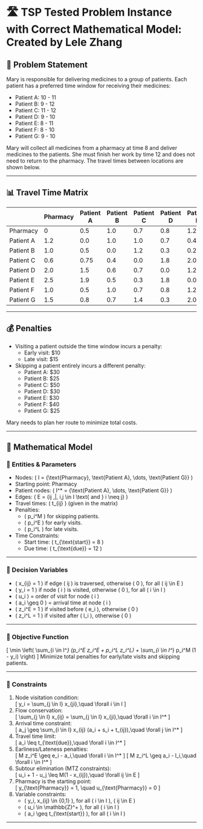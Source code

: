 # 🛣️ TSP Tested Problem Instance with Correct Mathematical Model: Created by Lele Zhang

## 📌 Problem Statement

Mary is responsible for delivering medicines to a group of patients. Each patient has a preferred time window for receiving their medicines:

- Patient A: 10 - 11
- Patient B: 9 - 12
- Patient C: 11 - 12
- Patient D: 9 - 10
- Patient E: 8 - 11
- Patient F: 8 - 10
- Patient G: 9 - 10

Mary will collect all medicines from a pharmacy at time 8 and deliver medicines to the patients. She must finish her work by time 12 and does not need to return to the pharmacy. The travel times between locations are shown below.

---

## 📊 Travel Time Matrix

|               | Pharmacy | Patient A | Patient B | Patient C | Patient D | Patient E | Patient F | Patient G |
|--------------|----------|-----------|-----------|-----------|-----------|-----------|-----------|-----------|
| Pharmacy | 0        | 0.5       | 1.0       | 0.7       | 0.8       | 1.2       | 3.0       | 0.3       |
| Patient A | 1.2     | 0.0       | 1.0       | 1.0       | 0.7       | 0.4       | 1.0       | 0.3       |
| Patient B | 1.0     | 0.5       | 0.0       | 1.2       | 0.3       | 0.2       | 2.0       | 1.3       |
| Patient C | 0.6     | 0.75      | 0.4       | 0.0       | 1.8       | 2.0       | 0.2       | 0.9       |
| Patient D | 2.0     | 1.5       | 0.6       | 0.7       | 0.0       | 1.2       | 1.0       | 1.3       |
| Patient E | 2.5     | 1.9       | 0.5       | 0.3       | 1.8       | 0.0       | 0.3       | 0.5       |
| Patient F | 1.0     | 0.5       | 1.0       | 0.7       | 0.8       | 1.2       | 0.0       | 3.0       |
| Patient G | 1.5     | 0.8       | 0.7       | 1.4       | 0.3       | 2.0       | 0.7       | 0.0       |

---

## 💰 Penalties
- Visiting a patient outside the time window incurs a penalty:
  - Early visit: $10  
  - Late visit: $15  
- Skipping a patient entirely incurs a different penalty:
  - Patient A: $30
  - Patient B: $25
  - Patient C: $50
  - Patient D: $30
  - Patient E: $30
  - Patient F: $40
  - Patient G: $25

Mary needs to plan her route to minimize total costs.

---

## 📌 Mathematical Model
### 🔹 Entities & Parameters
- Nodes: \( I = \{\text{Pharmacy}, \text{Patient A}, \dots, \text{Patient G}\} \)
- Starting point: Pharmacy
- Patient nodes: \( I^* = \{\text{Patient A}, \dots, \text{Patient G}\} \)
- Edges: \( E = \{ij \,|\, i,j \in I \text{ and } i \neq j\} \)
- Travel times: \( t_{ij} \) (given in the matrix)
- Penalties:
  - \( p_i^M \) for skipping patients.
  - \( p_i^E \) for early visits.
  - \( p_i^L \) for late visits.
- Time Constraints:
  - Start time: \( t_{\text{start}} = 8 \)
  - Due time: \( t_{\text{due}} = 12 \)

---

### 🔹 Decision Variables
- \( x_{ij} = 1 \) if edge \( ij \) is traversed, otherwise \( 0 \), for all \( ij \in E \)
- \( y_i = 1 \) if node \( i \) is visited, otherwise \( 0 \), for all \( i \in I \)
- \( u_i \) = order of visit for node \( i \)
- \( a_i \geq 0 \) = arrival time at node \( i \)
- \( z_i^E = 1 \) if visited before \( e_i \), otherwise \( 0 \)
- \( z_i^L = 1 \) if visited after \( l_i \), otherwise \( 0 \)

---

### 🎯 Objective Function
\[
\min \left( \sum_{i \in I^*} (p_i^E z_i^E + p_i^L z_i^L)  + \sum_{i \in I^*} p_i^M (1 - y_i) \right)
\]
Minimize total penalties for early/late visits and skipping patients.

---

### 🔹 Constraints
1. Node visitation condition:  
   \[
   y_i = \sum_{j \in I} x_{ji},\quad \forall i \in I
   \]
2. Flow conservation:  
   \[
   \sum_{j \in I} x_{ij} = \sum_{j \in I} x_{ji},\quad \forall i \in I^*
   \]
3. Arrival time constraint:  
   \[
   a_j \geq \sum_{i \in I} x_{ij} (a_i + s_i + t_{ij}),\quad \forall j \in I^*
   \]
4. Travel time limit:  
   \[
   a_i \leq t_{\text{due}},\quad \forall i \in I^*
   \]
5. Earliness/Lateness penalties:  
   \[
   M z_i^E \geq e_i - a_i,\quad \forall i \in I^*
   \]
   \[
   M z_i^L \geq a_i - l_i,\quad \forall i \in I^*
   \]
6. Subtour elimination (MTZ constraints):  
   \[
   u_i + 1 - u_j \leq M(1 - x_{ij}),\quad \forall ij \in E
   \]
7. Pharmacy is the starting point:  
   \[
   y_{\text{Pharmacy}} = 1, \quad u_{\text{Pharmacy}} = 0
   \]
8. Variable constraints:
   - \( y_i, x_{ij} \in \{0,1\} \), for all \( i \in I \), \( ij \in E \)
   - \( u_i \in \mathbb{Z}^+ \), for all \( i \in I \)
   - \( a_i \geq t_{\text{start}} \), for all \( i \in I \)

---
